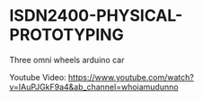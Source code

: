 # ISDN2400-PHYSICAL-PROTOTYPING

Three omni wheels arduino car

Youtube Video: https://www.youtube.com/watch?v=IAuPJGkF9a4&ab_channel=whoiamudunno
